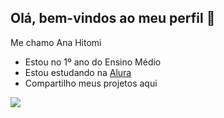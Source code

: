 ## Olá, bem-vindos ao meu perfil 🫶

Me chamo Ana Hitomi

- Estou no 1º ano do Ensino Médio
- Estou estudando na [Alura](https://www.alura.com.br)
- Compartilho meus projetos aqui

![](https://media.tenor.com/0M9CDdUO8SIAAAAi/miraculous-gif.gif)  
